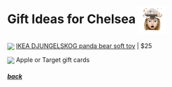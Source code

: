 # Gift Ideas for Chelsea <img src="assets/images/chelsea.png" align="center" width="64" >

<a href="https://www.ikea.com/us/en/p/djungelskog-soft-toy-panda-50402844/"><img src="https://www.ikea.com/us/en/images/products/djungelskog-soft-toy-panda__0710188_pe727391_s5.jpg?f=xl" align="center" width="64" ></a> [IKEA DJUNGELSKOG panda bear soft toy](https://www.ikea.com/us/en/p/djungelskog-soft-toy-panda-50402844/) |
$25

<img src="https://www.justdrums.com/wp-content/uploads/2018/12/giftcard_image1.png" align="center" width="64"> Apple or Target gift cards

<!--
<a href="link"><img src="imagelink" align="center" width="64" ></a> [ItemName](link) |
$price
-->

##### [back](readme.md)
